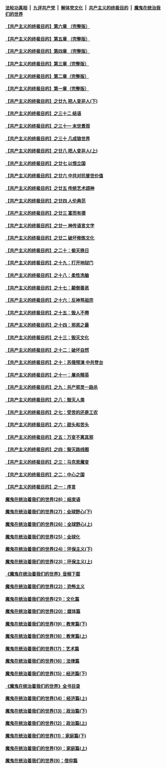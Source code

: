 ####  [法轮功真相](../../../../basic/blob/master/README.md?t=05310931) &nbsp;|&nbsp; [九评共产党](../../../../9ping.md/blob/master/README.md?t=05310931) &nbsp;|&nbsp; [解体党文化](../../../../jtdwh.md/blob/master/README.md?t=05310931)  &nbsp;|&nbsp; [共产主义的终极目的](../../../../gczydzjmd.md/blob/master/README.md?t=05310931) &nbsp;|&nbsp; [魔鬼在统治我们的世界](../../../../mgztzwmdsj.md/blob/master/README.md?t=05310931) 

#### [【共产主义的终极目的】第六章 （完整版）](../pages/nsc422/n11428913.md?t=05310931) 

#### [【共产主义的终极目的】第五章 （完整版）](../pages/nsc422/n11428912.md?t=05310931) 

#### [【共产主义的终极目的】第四章 （完整版）](../pages/nsc422/n11428907.md?t=05310931) 

#### [【共产主义的终极目的】第三章（完整版）](../pages/nsc422/n11428848.md?t=05310931) 

#### [【共产主义的终极目的】第二章（完整版）](../pages/nsc422/n11428831.md?t=05310931) 

#### [【共产主义的终极目的】第一章（完整版）](../pages/nsc422/n11417651.md?t=05310931) 

#### [【共产主义的终极目的】之廿九 把人变非人(下)](../pages/nsc422/n11344140.md?t=05310931) 

#### [【共产主义的终极目的】之三十二 结语](../pages/nsc422/n11360535.md?t=05310931) 

#### [【共产主义的终极目的】之三十一 末世景观](../pages/nsc422/n11351129.md?t=05310931) 

#### [【共产主义的终极目的】之三十 几成狼世界](../pages/nsc422/n11348280.md?t=05310931) 

#### [【共产主义的终极目的】之廿八 把人变非人(上)](../pages/nsc422/n11340492.md?t=05310931) 

#### [【共产主义的终极目的】之廿七 以恨立国](../pages/nsc422/n11336944.md?t=05310931) 

#### [【共产主义的终极目的】之廿六 中共对抗普世价值](../pages/nsc422/n11324785.md?t=05310931) 

#### [【共产主义的终极目的】之廿五 传统艺术颂神](../pages/nsc422/n11296396.md?t=05310931) 

#### [【共产主义的终极目的】之廿四 人伦典范](../pages/nsc422/n11296397.md?t=05310931) 

#### [【共产主义的终极目的】之廿三 富而有德](../pages/nsc422/n11283598.md?t=05310931) 

#### [【共产主义的终极目的】之廿一 神传语言文字](../pages/nsc422/n11263265.md?t=05310931) 

#### [【共产主义的终极目的】之廿二 破坏修炼文化](../pages/nsc422/n11245728.md?t=05310931) 

#### [【共产主义的终极目的】之二十：偷天换日](../pages/nsc422/n11238846.md?t=05310931) 

#### [【共产主义的终极目的】之十九：打开地狱门](../pages/nsc422/n11206376.md?t=05310931) 

#### [【共产主义的终极目的】之十八：柔性洗脑](../pages/nsc422/n11199994.md?t=05310931) 

#### [【共产主义的终极目的】之十七：颠倒善恶](../pages/nsc422/n11179782.md?t=05310931) 

#### [【共产主义的终极目的】之十六：反神骂祖宗](../pages/nsc422/n11166798.md?t=05310931) 

#### [【共产主义的终极目的】之十五：毁人不倦](../pages/nsc422/n11166792.md?t=05310931) 

#### [【共产主义的终极目的】之十四：邪恶之最](../pages/nsc422/n11150249.md?t=05310931) 

#### [【共产主义的终极目的】之十三：毁灭文化](../pages/nsc422/n11135227.md?t=05310931) 

#### [【共产主义的终极目的】之十二：破坏自然](../pages/nsc422/n11135214.md?t=05310931) 

#### [【共产主义的终极目的】之十：苏俄预演 中共登台](../pages/nsc422/n11118424.md?t=05310931) 

#### [【共产主义的终极目的】之十一：屠杀精英](../pages/nsc422/n11118442.md?t=05310931) 

#### [【共产主义的终极目的】之九：共产邪灵一路杀](../pages/nsc422/n11114139.md?t=05310931) 

#### [【共产主义的终极目的】之八：毁灭人类](../pages/nsc422/n11108503.md?t=05310931) 

#### [【共产主义的终极目的】之七：受苦的还是工农](../pages/nsc422/n11101809.md?t=05310931) 

#### [【共产主义的终极目的】之六：甜头和苦头](../pages/nsc422/n11096971.md?t=05310931) 

#### [【共产主义的终极目的】之五：万变不离其邪](../pages/nsc422/n11091285.md?t=05310931) 

#### [【共产主义的终极目的】之四：毁灭路线图](../pages/nsc422/n11086284.md?t=05310931) 

#### [【共产主义的终极目的】之三：马克思魔变](../pages/nsc422/n11061941.md?t=05310931) 

#### [【共产主义的终极目的】之二：中心之国](../pages/nsc422/n11047728.md?t=05310931) 

#### [【共产主义的终极目的】之一：序言](../pages/nsc422/n11086077.md?t=05310931) 

#### [魔鬼在统治着我们的世界(28)：结束语](../pages/nsc422/n10936246.md?t=05310931) 

#### [魔鬼在统治着我们的世界(27)：全球野心(下)](../pages/nsc422/n10928319.md?t=05310931) 

#### [魔鬼在统治着我们的世界(26)：全球野心(上)](../pages/nsc422/n10900318.md?t=05310931) 

#### [魔鬼在统治着我们的世界(25)：全球化](../pages/nsc422/n10788205.md?t=05310931) 

#### [魔鬼在统治着我们的世界(24)：环保主义(下)](../pages/nsc422/n10695307.md?t=05310931) 

#### [魔鬼在统治着我们的世界(23)：环保主义(上)](../pages/nsc422/n10688613.md?t=05310931) 

#### [《魔鬼在统治着我们的世界》音频下载](../pages/nsc422/n10635553.md?t=05310931) 

#### [魔鬼在统治着我们的世界(22)：恐怖主义](../pages/nsc422/n10614727.md?t=05310931) 

#### [魔鬼在统治着我们的世界(21)：文化篇](../pages/nsc422/n10597706.md?t=05310931) 

#### [魔鬼在统治着我们的世界(20)：媒体篇](../pages/nsc422/n10586579.md?t=05310931) 

#### [魔鬼在统治着我们的世界(19)：教育篇(下)](../pages/nsc422/n10564808.md?t=05310931) 

#### [魔鬼在统治着我们的世界(18)：教育篇(上)](../pages/nsc422/n10526970.md?t=05310931) 

#### [魔鬼在统治着我们的世界(17)：艺术篇](../pages/nsc422/n10499093.md?t=05310931) 

#### [魔鬼在统治着我们的世界(16)：法律篇](../pages/nsc422/n10485969.md?t=05310931) 

#### [魔鬼在统治着我们的世界(15)：经济篇(下)](../pages/nsc422/n10469975.md?t=05310931) 

#### [《魔鬼在统治着我们的世界》全书目录](../pages/nsc422/n10464261.md?t=05310931) 

#### [魔鬼在统治着我们的世界(14)：经济篇(上)](../pages/nsc422/n10457370.md?t=05310931) 

#### [魔鬼在统治着我们的世界(13)：政治篇(下)](../pages/nsc422/n10448270.md?t=05310931) 

#### [魔鬼在统治着我们的世界(12)：政治篇(上)](../pages/nsc422/n10444576.md?t=05310931) 

#### [魔鬼在统治着我们的世界(11)：家庭篇(下)](../pages/nsc422/n10440961.md?t=05310931) 

#### [魔鬼在统治着我们的世界(10)：家庭篇(上)](../pages/nsc422/n10435448.md?t=05310931) 

#### [魔鬼在统治着我们的世界(9)：信仰篇](../pages/nsc422/n10432159.md?t=05310931) 

